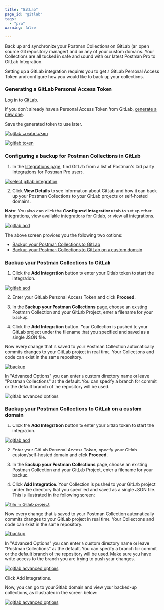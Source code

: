 ```yaml
---
title: "GitLab"
page_id: "gitlab"
tags: 
  - "pro"
warning: false

---
```


Back up and synchronize your Postman Collections on GitLab (an open source Git repository manager) and on any of your custom domains. Your Collections are all tucked in safe and sound with our latest Postman Pro to GitLab Integration. 

Setting up a GitLab integration requires you to get a GitLab Personal Access Token and configure how you would like to back up your collections. 

### Generating a GitLab Personal Access Token

Log in to [GitLab](https://gitlab.com/). 

If you don’t already have a Personal Access Token from GitLab, [generate a new one](https://gitlab.com/profile/personal_access_tokens).  

Save the generated token to use later.

[![gitlab create token](https://s3.amazonaws.com/postman-static-getpostman-com/postman-docs/gitlab_create.png)](https://s3.amazonaws.com/postman-static-getpostman-com/postman-docs/gitlab_create.png)


[![gitlab token](https://s3.amazonaws.com/postman-static-getpostman-com/postman-docs/gitlab_token2.png)](https://s3.amazonaws.com/postman-static-getpostman-com/postman-docs/gitlab_token2.png)
<br>

### Configuring a backup for Postman Collections in GitLab

1. In the [Integrations page]({{site.pm.gs}}/dashboard/integrations), find GitLab from a list of Postman's 3rd party Integrations for Postman Pro users.

[![select gitlab integration](https://s3.amazonaws.com/postman-static-getpostman-com/postman-docs/integrations-gitlab1.png)](https://s3.amazonaws.com/postman-static-getpostman-com/postman-docs/integrations-gitlab1.png)

<ol start="2">
  <li>Click <b>View Details</b> to see information about GitLab and how it can back up your Postman Collections to your GitLab projects or self-hosted domains.</li>
</ol>

**Note:** You also can click the **Configured Integrations** tab to set up other integrations, view available integrations for Gitlab, or view all integrations.

[![gitlab add](https://s3.amazonaws.com/postman-static-getpostman-com/postman-docs/Gitlab_Main_Backup_Page.png)](https://s3.amazonaws.com/postman-static-getpostman-com/postman-docs/Gitlab_Main_Backup_Page.png)

The above screen provides you the following two options:

* [Backup your Postman Collections to GitLab](#backup-your-postman-collections-to-GitLab)
* [Backup your Postman Collections to GitLab on a custom domain](#backup-your-postman-collections-to-gitlab-on-a-custom-domain)

### Backup your Postman Collections to GitLab

<ol start="1">
  <li>Click the <b>Add Integration</b> button to enter your Gitlab token to start the integration.</li>
</ol>

[![gitlab add](https://s3.amazonaws.com/postman-static-getpostman-com/postman-docs/GitLab_Add1.png)](https://s3.amazonaws.com/postman-static-getpostman-com/postman-docs/GitLab_Add1.png)

<ol start="2">
  <li>
Enter your GitLab Personal Access Token and click <b>Proceed</b>.</li>
</ol>

<ol start="3">
  <li>In the <b>Backup your Postman Collections</b> page, choose an existing Postman Collection and your GitLab Project,  enter a filename for your backup. </li>
</ol>

<ol start="4">
  <li>Click the <b>Add Integration</b> button. 
Your Collection is pushed to your GitLab project under the filename that you specified and saved as a single JSON file.</li>
</ol>

Now every change that is saved to your Postman Collection automatically commits changes to your GitLab project in real time. Your Collections and code can exist in the same repository.

[![backup](https://s3.amazonaws.com/postman-static-getpostman-com/postman-docs/WS-integrations-gitlab-backupPostToken2.png)](https://s3.amazonaws.com/postman-static-getpostman-com/postman-docs/WS-integrations-gitlab-backupPostToken2.png)

In "Advanced Options" you can enter a custom directory name or leave "Postman Collections" as the default. You can specify a branch for commit or the default branch of the repository will be used.

[![gitlab advanced options](https://s3.amazonaws.com/postman-static-getpostman-com/postman-docs/integrations-gitlab-advOptions1.png)](https://s3.amazonaws.com/postman-static-getpostman-com/postman-docs/integrations-gitlab-advOptions1.png)


### Backup your Postman Collections to GitLab on a custom domain

<ol start="1">
  <li>Click the <b>Add Integration</b> button to enter your Gitlab token to start the integration.</li>
</ol>

[![gitlab add](https://s3.amazonaws.com/postman-static-getpostman-com/postman-docs/GitLab_Custom_Add1.png)](https://s3.amazonaws.com/postman-static-getpostman-com/postman-docs/GitLab_Custom_Add1.png)

<ol start="2">
  <li>
Enter your GitLab Personal Access Token, specify your Gitlab custom/self-hosted domain and click <b>Proceed</b>.</li>
</ol>

<ol start="3">
  <li>In the <b>Backup your Postman Collections</b> page, choose an existing Postman Collection and your GitLab Project, enter a filename for your backup. </li>
</ol>

<ol start="4">
  <li>Click <b>Add Integration</b>. 
Your Collection is pushed to your GitLab project under the directory that you specified and saved as a single JSON file. This is illustrated in the following screen:</li>
</ol>

[![file in Gitlab project](https://s3.amazonaws.com/postman-static-getpostman-com/postman-docs/Gitlab_repo2.png)](https://s3.amazonaws.com/postman-static-getpostman-com/postman-docs/Gitlab_repo2.png)

Now every change that is saved to your Postman Collection automatically commits changes to your GitLab project in real time. Your Collections and code can exist in the same repository.

[![backup](https://s3.amazonaws.com/postman-static-getpostman-com/postman-docs/WS-integrations-gitlab-backupPostToken2.png)](https://s3.amazonaws.com/postman-static-getpostman-com/postman-docs/WS-integrations-gitlab-backupPostToken2.png)

In "Advanced Options" you can enter a custom directory name or leave "Postman Collections" as the default. You can specify a branch for commit or the default branch of the repository will be used. Make sure you have write access to the branch you are trying to push your changes. 

[![gitlab advanced options](https://s3.amazonaws.com/postman-static-getpostman-com/postman-docs/integrations-gitlab-advOptions1.png)](https://s3.amazonaws.com/postman-static-getpostman-com/postman-docs/integrations-gitlab-advOptions1.png)

Click Add Integrations. 

Now, you can go to your Gitlab domain and view your backed-up collections, as illustrated in the screen below:

[![gitlab advanced options](https://s3.amazonaws.com/postman-static-getpostman-com/postman-docs/Gitlab_repo2.png)](https://s3.amazonaws.com/postman-static-getpostman-com/postman-docs/Gitlab_repo2.png)
